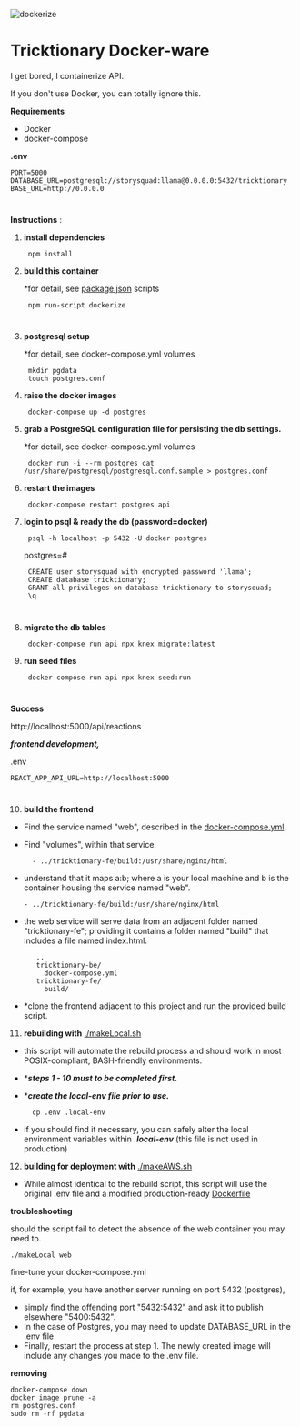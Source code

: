 ![dockerize](dockerize.gif)

# Tricktionary Docker-ware

I get bored, I containerize API.

If you don't use Docker, you can totally ignore this.


**Requirements**

- Docker
- docker-compose


**.env**

    PORT=5000
    DATABASE_URL=postgresql://storysquad:llama@0.0.0.0:5432/tricktionary
    BASE_URL=http://0.0.0.0

#
**Instructions** :


1. **install dependencies**

        npm install


2. **build this container**
   
   *for detail, see [package.json](../package.json) scripts

        npm run-script dockerize


# 

3. **postgresql setup**

   *for detail, see docker-compose.yml volumes

        mkdir pgdata
        touch postgres.conf

4. **raise the docker images**
    
        docker-compose up -d postgres

5. **grab a PostgreSQL configuration file for persisting the db settings.**

   *for detail, see docker-compose.yml volumes

        docker run -i --rm postgres cat /usr/share/postgresql/postgresql.conf.sample > postgres.conf

6. **restart the images**

        docker-compose restart postgres api

7. **login to psql & ready the db (password=docker)**

        psql -h localhost -p 5432 -U docker postgres


      postgres=#

        CREATE user storysquad with encrypted password 'llama';
        CREATE database tricktionary;
        GRANT all privileges on database tricktionary to storysquad;
        \q
#

8. **migrate the db tables**

        docker-compose run api npx knex migrate:latest

9. **run seed files**

        docker-compose run api npx knex seed:run 

#

**Success**

http://localhost:5000/api/reactions


***frontend development,***

.env 

    REACT_APP_API_URL=http://localhost:5000
#

10. **build the frontend**

- Find the service named "web", described in the [docker-compose.yml](../docker-compose.yml).
- Find "volumes", within that service.
        
        - ../tricktionary-fe/build:/usr/share/nginx/html
- understand that it maps a:b; where a is your local machine and b is the container housing the service named "web".

      - ../tricktionary-fe/build:/usr/share/nginx/html

- the web service will serve data from an adjacent folder named "tricktionary-fe"; providing it contains a folder named "build" that includes a file named index.html.

         ..
         tricktionary-be/
           docker-compose.yml
         tricktionary-fe/
           build/

- *clone the frontend adjacent to this project and run the provided build script.

11. **rebuilding with** [./makeLocal.sh](../makeLocal.sh) 

- this script will automate the rebuild process and should work in most POSIX-compliant, BASH-friendly environments. 
- ****steps 1 - 10 must to be completed first.***
- ****create the local-env file prior to use.***
        
        cp .env .local-env

- if you should find it necessary, you can safely alter the local environment variables within ***.local-env*** (this file is not used in production)


12. **building for deployment with** [./makeAWS.sh](../makeAWS.sh) 

- While almost identical to the rebuild script, this script will use the original .env file and a modified production-ready [Dockerfile](Dockerfile.production)


**troubleshooting**

should the script fail to detect the absence of the web container you may need to. 

    ./makeLocal web


fine-tune your docker-compose.yml

if, for example, you have another server running on port 5432 (postgres), 

- simply find the offending port "5432:5432" and ask it to publish elsewhere "5400:5432". 
- In the case of Postgres, you may need to update DATABASE_URL in the .env file
- Finally, restart the process at step 1. The newly created image will include any changes you made to the .env file.

**removing**

    docker-compose down
    docker image prune -a
    rm postgres.conf
    sudo rm -rf pgdata
#
